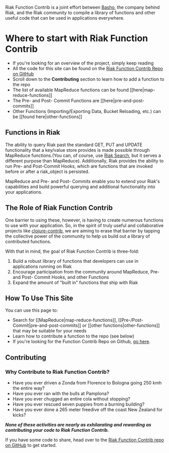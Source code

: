 Riak Function Contrib is a joint effort between [Basho](http://basho.com), the company behind Riak, and the Riak community to compile a library of functions and other useful code that can be used in applications everywhere. 

# Where to start with Riak Function Contrib

* If you're looking for an overview of the project, simply keep reading
* All the code for this site can be found on the [Riak Function Contrib Repo on GitHub](https://github.com/basho/riak_function_contrib)
* Scroll down to the **Contributing** section to learn how to add a function to the repo
* The list of available MapReduce functions can be found [[here|map-reduce-functions]]
* The Pre- and Post- Commit Functions are [[here|pre-and-post-commits]]
* Other Functions (Importing/Exporting Data, Bucket Reloading, etc.) can be [[found here|other-functions]]

## Functions in Riak

The ability to query Riak past the standard GET, PUT and UPDATE functionality that a key/value store provides is made possible through MapReduce functions.(You can, of course, use [Riak Search](http://wiki.basho.com/display/RIAK/Riak+Search), but it serves a different purpose than MapReduce). Additionally, Riak provides the ability to run  Pre- and Post-Commit Hooks, which are functions that are invoked before or after a riak_object is persisted. 

MapReduce and Pre- and Post- Commits enable you to extend your Riak's capabilities and build powerful querying and additional functionality into your applications.  

## The Role of Riak Function Contrib

One barrier to using these, however, is having to create numerous functions to use with your application. So, in the spirit of truly useful and collaborative projects like [clojure-contrib](https://github.com/richhickey/clojure-contrib), we are aiming to erase that barrier by tapping the collective power of the community to help us build out a library of contributed functions. 

With that in mind, the goal of Riak Function Contrib is three-fold: 
	 
1. Build a robust library of functions that developers can use in applications running on Riak 
2. Encourage participation from the community around MapReduce, Pre- and Post- Commit Hooks, and other Functions
3. Expand the amount of "built in" functions that ship with Riak 
		 
## How To Use This Site

You can use this page to: 
		 
* Search for [[MapReduce|map-reduce-functions]], [[Pre-/Post-Commit|pre-and-post-commits]] or [[other functions|other-functions]] that may be suitable for your needs 
* Learn how to contribute a function to the repo (see below)
* If you're looking for the Function Contrib Repo on Github, [go here](https://github.com/basho/riak_function_contrib).

## Contributing 

### Why Contribute to Riak Function Contrib?
		 
* Have you ever driven a Zonda from Florence to Bologna going 250 kmh the entire way? 
* Have you ever ran with the bulls at Pamplona? 
* Have you ever chugged an entire cola without stopping? 
* Have you ever rescued seven puppies from a burning building? 
* Have you ever done a 265 meter freedive off the coast New Zealand for kicks? 

__*None of these activities are nearly as exhilarating and rewarding as contributing your code to Riak Function Contrib.*__

If you have some code to share, head over to the [Riak Function Contrib repo on GitHub](https://github.com/basho/riak_function_contrib) to get started.
